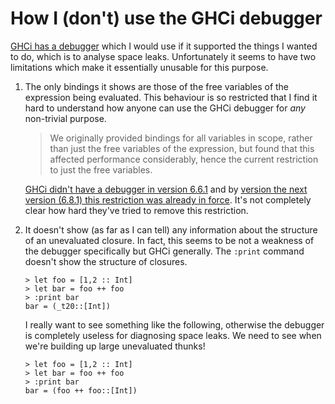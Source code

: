 # How I (don't) use the GHCi debugger

[GHCi has a
debugger](https://downloads.haskell.org/ghc/8.10.1/docs/html/users_guide/ghci.html#the-ghci-debugger)
which I would use if it supported the things I wanted to do, which is
to analyse space leaks.  Unfortunately it seems to have two
limitations which make it essentially unusable for this purpose.

1. The only bindings it shows are those of the free variables of the
   expression being evaluated.  This behaviour is so restricted that I
   find it hard to understand how anyone can use the GHCi debugger for
   *any* non-trivial purpose.

   > We originally provided bindings for all variables in scope, rather
   > than just the free variables of the expression, but found that
   > this affected performance considerably, hence the current
   > restriction to just the free variables.

   [GHCi didn't have a debugger in version
   6.6.1](https://downloads.haskell.org/ghc/6.6.1/docs/html/users_guide/ghci.html)
   and by [version the next version (6.8.1) this restriction was
   already in
   force](https://downloads.haskell.org/ghc/6.8.1/docs/html/users_guide/ghci-debugger.html#ftn.id3136849).
   It's not completely clear how hard they've tried to remove this
   restriction.

2. It doesn't show (as far as I can tell) any information about the
   structure of an unevaluated closure.  In fact, this seems to be not
   a weakness of the debugger specifically but GHCi generally.  The
   `:print` command doesn't show the structure of closures.

   ```
   > let foo = [1,2 :: Int]
   > let bar = foo ++ foo
   > :print bar
   bar = (_t20::[Int])
   ```

   I really want to see something like the following, otherwise the
   debugger is completely useless for diagnosing space leaks.  We need
   to see when we're building up large unevaluated thunks!

   ```
   > let foo = [1,2 :: Int]
   > let bar = foo ++ foo
   > :print bar
   bar = (foo ++ foo::[Int])
   ```
